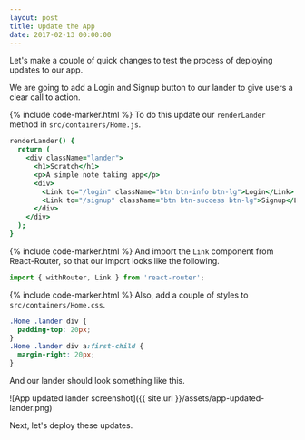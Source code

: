 ```yaml
---
layout: post
title: Update the App
date: 2017-02-13 00:00:00
---
```


Let's make a couple of quick changes to test the process of deploying updates to our app.

We are going to add a Login and Signup button to our lander to give users a clear call to action.

{% include code-marker.html %} To do this update our `renderLander` method in `src/containers/Home.js`.

``` coffee
renderLander() {
  return (
    <div className="lander">
      <h1>Scratch</h1>
      <p>A simple note taking app</p>
      <div>
        <Link to="/login" className="btn btn-info btn-lg">Login</Link>
        <Link to="/signup" className="btn btn-success btn-lg">Signup</Link>
      </div>
    </div>
  );
}
```

{% include code-marker.html %} And import the `Link` component from React-Router, so that our import looks like the following.

``` javascript
import { withRouter, Link } from 'react-router';
```

{% include code-marker.html %} Also, add a couple of styles to `src/containers/Home.css`.

``` css
.Home .lander div {
  padding-top: 20px;
}
.Home .lander div a:first-child {
  margin-right: 20px;
}
```

And our lander should look something like this.

![App updated lander screenshot]({{ site.url }}/assets/app-updated-lander.png)

Next, let's deploy these updates.
